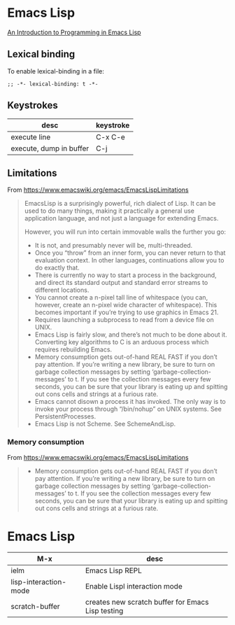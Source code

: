 
# Emacs Lisp

[An Introduction to Programming in Emacs Lisp](https://www.gnu.org/software/emacs/manual/html_node/eintr/index.html)


## Lexical binding

To enable lexical-binding in a file:

```elisp
;; -*- lexical-binding: t -*-
```


## Keystrokes

| desc                    | keystroke |
|----------------------- |--------- |
| execute line            | C-x C-e   |
| execute, dump in buffer | C-j       |


## Limitations

From <https://www.emacswiki.org/emacs/EmacsLispLimitations>

> EmacsLisp is a surprisingly powerful, rich dialect of Lisp. It can be used to do many things, making it practically a general use application language, and not just a language for extending Emacs.
> 
> However, you will run into certain immovable walls the further you go:
> 
> - It is not, and presumably never will be, multi-threaded.
> - Once you “throw” from an inner form, you can never return to that evaluation context. In other languages, continuations allow you to do exactly that.
> - There is currently no way to start a process in the background, and direct its standard output and standard error streams to different locations.
> - You cannot create a n-pixel tall line of whitespace (you can, however, create an n-pixel wide character of whitespace). This becomes important if you’re trying to use graphics in Emacs 21.
> - Requires launching a subprocess to read from a device file on UNIX.
> - Emacs Lisp is fairly slow, and there’s not much to be done about it. Converting key algorithms to C is an arduous process which requires rebuilding Emacs.
> - Memory consumption gets out-of-hand REAL FAST if you don’t pay attention. If you’re writing a new library, be sure to turn on garbage collection messages by setting ‘garbage-collection-messages’ to t. If you see the collection messages every few seconds, you can be sure that your library is eating up and spitting out cons cells and strings at a furious rate.
> - Emacs cannot disown a process it has invoked. The only way is to invoke your process through “/bin/nohup” on UNIX systems. See PersistentProcesses.
> - Emacs Lisp is not Scheme. See SchemeAndLisp.


### Memory consumption

From <https://www.emacswiki.org/emacs/EmacsLispLimitations>

> - Memory consumption gets out-of-hand REAL FAST if you don’t pay attention. If you’re writing a new library, be sure to turn on garbage collection messages by setting ‘garbage-collection-messages’ to t. If you see the collection messages every few seconds, you can be sure that your library is eating up and spitting out cons cells and strings at a furious rate.


# Emacs Lisp

| M-x                   | desc                                              |
|--------------------- |------------------------------------------------- |
| ielm                  | Emacs Lisp REPL                                   |
| lisp-interaction-mode | Enable Lispl interaction mode                     |
| scratch-buffer        | creates new scratch buffer for Emacs Lisp testing |